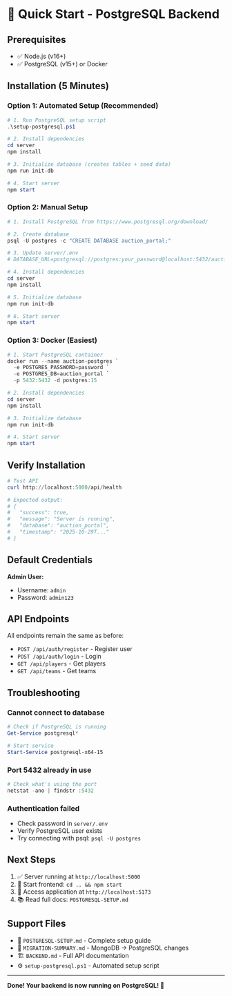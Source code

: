 # 🚀 Quick Start - PostgreSQL Backend

## Prerequisites
- ✅ Node.js (v16+)
- ✅ PostgreSQL (v15+) or Docker

## Installation (5 Minutes)

### Option 1: Automated Setup (Recommended)

```powershell
# 1. Run PostgreSQL setup script
.\setup-postgresql.ps1

# 2. Install dependencies
cd server
npm install

# 3. Initialize database (creates tables + seed data)
npm run init-db

# 4. Start server
npm start
```

### Option 2: Manual Setup

```powershell
# 1. Install PostgreSQL from https://www.postgresql.org/download/

# 2. Create database
psql -U postgres -c "CREATE DATABASE auction_portal;"

# 3. Update server/.env
# DATABASE_URL=postgresql://postgres:your_password@localhost:5432/auction_portal

# 4. Install dependencies
cd server
npm install

# 5. Initialize database
npm run init-db

# 6. Start server
npm start
```

### Option 3: Docker (Easiest)

```powershell
# 1. Start PostgreSQL container
docker run --name auction-postgres `
  -e POSTGRES_PASSWORD=password `
  -e POSTGRES_DB=auction_portal `
  -p 5432:5432 -d postgres:15

# 2. Install dependencies
cd server
npm install

# 3. Initialize database
npm run init-db

# 4. Start server
npm start
```

## Verify Installation

```powershell
# Test API
curl http://localhost:5000/api/health

# Expected output:
# {
#   "success": true,
#   "message": "Server is running",
#   "database": "auction_portal",
#   "timestamp": "2025-10-29T..."
# }
```

## Default Credentials

**Admin User:**
- Username: `admin`
- Password: `admin123`

## API Endpoints

All endpoints remain the same as before:
- `POST /api/auth/register` - Register user
- `POST /api/auth/login` - Login
- `GET /api/players` - Get players
- `GET /api/teams` - Get teams

## Troubleshooting

### Cannot connect to database
```powershell
# Check if PostgreSQL is running
Get-Service postgresql*

# Start service
Start-Service postgresql-x64-15
```

### Port 5432 already in use
```powershell
# Check what's using the port
netstat -ano | findstr :5432
```

### Authentication failed
- Check password in `server/.env`
- Verify PostgreSQL user exists
- Try connecting with psql: `psql -U postgres`

## Next Steps

1. ✅ Server running at `http://localhost:5000`
2. 🎨 Start frontend: `cd .. && npm start`
3. 🏏 Access application at `http://localhost:5173`
4. 📚 Read full docs: `POSTGRESQL-SETUP.md`

## Support Files

- 📖 `POSTGRESQL-SETUP.md` - Complete setup guide
- 🔄 `MIGRATION-SUMMARY.md` - MongoDB → PostgreSQL changes
- 🏗️ `BACKEND.md` - Full API documentation
- ⚙️ `setup-postgresql.ps1` - Automated setup script

---

**Done! Your backend is now running on PostgreSQL! 🎉**
